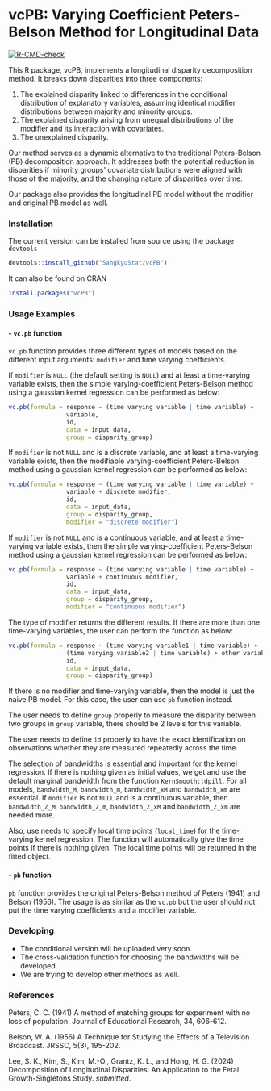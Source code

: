 # vcPB: Varying Coefficient Peters-Belson Method for Longitudinal Data

[![R-CMD-check](https://github.com/SangkyuStat/vcPB/actions/workflows/R-CMD-check.yaml/badge.svg)](https://github.com/SangkyuStat/vcPB/actions/workflows/R-CMD-check.yaml)

This R package, vcPB, implements a longitudinal disparity decomposition method. It breaks down disparities into three components:

1. The explained disparity linked to differences in the conditional distribution of explanatory variables, assuming identical modifier distributions between majority and minority groups.
2. The explained disparity arising from unequal distributions of the modifier and its interaction with covariates.
3. The unexplained disparity.
 
Our method serves as a dynamic alternative to the traditional Peters-Belson (PB) decomposition approach. It addresses both the potential reduction in disparities if minority groups' covariate distributions were aligned with those of the majority, and the changing nature of disparities over time.

Our package also provides the longitudinal PB model without the modifier and original PB model as well.

### Installation

The current version can be installed from source using the package `devtools`
```R
devtools::install_github("SangkyuStat/vcPB")
```

It can also be found on CRAN
```R
install.packages("vcPB")
```


### Usage Examples

#### - `vc.pb` function 
`vc.pb` function provides three different types of models based on the different input arguments: `modifier` and time varying coefficients. 

If `modifier` is `NULL` (the default setting is `NULL`) and at least a time-varying variable exists, then the simple varying-coefficient Peters-Belson method using a gaussian kernel regression can be performed as below:
```R
vc.pb(formula = response ~ (time varying variable | time variable) + 
                variable, 
                id,
                data = input_data, 
                group = disparity_group)
```
If `modifier` is not `NULL` and is a discrete variable, and at least a time-varying variable exists, then the modifiable varying-coefficient Peters-Belson method using a gaussian kernel regression can be performed as below:
```R
vc.pb(formula = response ~ (time varying variable | time variable) + 
                variable + discrete modifier, 
                id,
                data = input_data, 
                group = disparity_group, 
                modifier = "discrete modifier")
```
If `modifier` is not `NULL` and is a continuous variable, and at least a time-varying variable exists, then the simple varying-coefficient Peters-Belson method using a gaussian kernel regression can be performed as below:
```R
vc.pb(formula = response ~ (time varying variable | time variable) + 
                variable + continuous modifier, 
                id,
                data = input_data, 
                group = disparity_group, 
                modifier = "continuous modifier")
```
The type of modifier returns the different results. If there are more than one time-varying variables, the user can perform the function as below:
```R
vc.pb(formula = response ~ (time varying variable1 | time variable) + 
                (time varying variable2 | time variable) + other variable,
                id,
                data = input_data, 
                group = disparity_group)
```
<!--the user has to indicate whether the variable is time-varying or not. If there is no time-varying variable, then user can perform the function as below:
```R
vc.pb(formula = response ~ variable + 
                any modifier, 
                id,
                data = input_data, 
                group = disparity_group, 
                modifier = "any modifier")
```-->
If there is no modifier and time-varying variable, then the model is just the naive PB model. For this case, the user can use `pb` function instead.

The user needs to define `group` properly to measure the disparity between two groups in `group` variable, there should be 2 levels for this variable. 

The user needs to define `id` properly to have the exact identification on observations whether they are measured repeatedly across the time. 

The selection of bandwidths is essential and important for the kernel regression. If there is nothing given as initial values, we get and use the default marginal bandwidth from the function `KernSmooth::dpill`. For all models, `bandwidth_M`, `bandwidth_m`, `bandwidth_xM` and `bandwidth_xm` are essential. If `modifier` is not `NULL` and is a continuous variable, then `bandwidth_Z_M`, `bandwidth_Z_m`, `bandwidth_Z_xM` and `bandwidth_Z_xm` are needed more.

Also, use needs to specify local time points (`local_time`) for the time-varying kernel regression. The function will automatically give the time points if there is nothing given. The local time points will be returned in the fitted object.

#### - `pb` function
`pb` function provides the original Peters-Belson method of Peters (1941) and Belson (1956). The usage is as similar as the `vc.pb` but the user should not put the time varying coefficients and a modifier variable.

### Developing

- The conditional version will be uploaded very soon.
- The cross-validation function for choosing the bandwidths will be developed.
- We are trying to develop other methods as well.

### References

Peters, C. C. (1941) A method of matching groups for experiment with no loss of population. Journal of Educational Research, 34, 606-612.

Belson, W. A. (1956) A Technique for Studying the Effects of a Television 
Broadcast.  JRSSC, 5(3), 195-202.

Lee, S. K., Kim, S., Kim, M.-O., Grantz, K. L., and Hong, H. G. (2024) Decomposition of Longitudinal Disparities: An Application to the Fetal Growth-Singletons Study. *submitted*.
